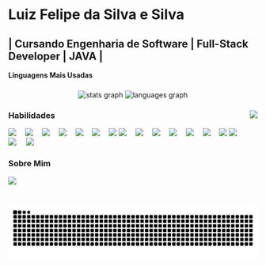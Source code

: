 # Luiz Felipe da Silva e Silva

## | Cursando Engenharia de Software | Full-Stack Developer | JAVA |

**Linguagens Mais Usadas**

###

<div align="center">
  <img src="https://github-readme-stats.vercel.app/api?username=sychr12&hide_title=false&hide_rank=false&show_icons=true&include_all_commits=true&count_private=true&disable_animations=false&theme=dracula&locale=en&hide_border=false" height="150" alt="stats graph"  />
  <img src="https://github-readme-stats.vercel.app/api/top-langs?username=sychr12&locale=en&hide_title=false&layout=compact&card_width=320&langs_count=5&theme=dracula&hide_border=false" height="150" alt="languages graph"  />
</div>

###

<img align="right" height="150" src="https://i.imgflip.com/65efzo.gif"  />

###

### Habilidades

<div align="left">
  <img src="https://img.shields.io/badge/-JavaScript-F7DF1E?logo=javascript&logoColor=black"  />
  <img width="10" />
  <img src="https://img.shields.io/badge/-HTML5-E34F26?logo=html5&logoColor=white"  />
  <img width="10" />
  <img src="https://img.shields.io/badge/-CSS3-1572B6?logo=css3&logoColor=white"  />
  <img width="10" />
  <img src="https://img.shields.io/badge/-Python-3776AB?logo=python&logoColor=white"  />
  <img width="10" />
  <img src="https://img.shields.io/badge/-MySQL-4479A1?logo=mysql&logoColor=white"  />
  <img width="10" />
  <img src="https://img.shields.io/badge/-MongoDB-47A248?logo=mongodb&logoColor=white"  />
  <img width="10" />
  <img src="https://img.shields.io/badge/Backend-Java-007396?logo=openjdk&logoColor=white"  />

  <img src="https://img.shields.io/badge/-C-A8B9CC?logo=c&logoColor=black"  />
  <img width="10" />
  <img src="https://img.shields.io/badge/-C++-00599C?logo=c++&logoColor=white"  />
  <img width="10" />
  <img src="https://img.shields.io/badge/-PHP-777BB4?logo=php&logoColor=white"  />
  <img width="10" />
  <img src="https://img.shields.io/badge/-React-61DAFB?logo=react&logoColor=black"  />
  <img width="10" />
  <img src="https://img.shields.io/badge/-Node.js-339933?logo=nodedotjs&logoColor=white"  />
  <img width="10" />
  <img src="https://img.shields.io/badge/-Android_Studio-3DDC84?logo=androidstudio&logoColor=white"  />
  <img width="10" />
  <img src="https://img.shields.io/badge/-Git-F05032?logo=git&logoColor=white"  />


  <img src="https://img.shields.io/badge/-LinkedIn-0077B5?logo=linkedin&logoColor=white"  />
  <img width="12" />
  <img src="https://img.shields.io/badge/-Flask-000000?logo=flask&logoColor=white"  />
  <img width="12" />
  <img src="https://img.shields.io/badge/-Pygame-FF7F00?logo=python&logoColor=white"  />
  <img width="12" />
 
</div>

### Sobre Mim

<div align="left">
  <img src="https://img.shields.io/badge/-LinkedIn-0077B5?logo=linkedin&logoColor=white"  />

###

<br clear="both">

<img src="https://raw.githubusercontent.com/sychr12/sychr12/output/snake.svg" alt="Snake animation" />

###
